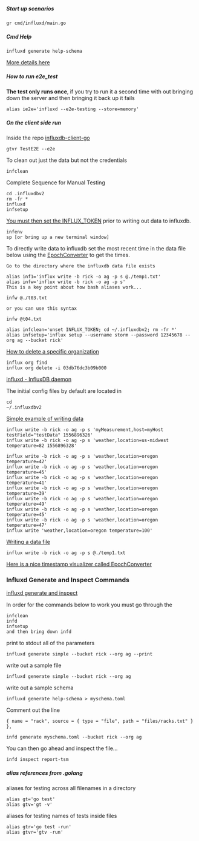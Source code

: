 
##### Start up scenarios

```
gr cmd/influxd/main.go
```

##### Cmd Help

```
influxd generate help-schema
```

[More details here](https://v2.docs.influxdata.com/v2.0/reference/cli/influxd/generate/)

##### How to run e2e_test

**The test only runs once**, if you try to run it a second time
with out bringing down the server and then bringing it back up it fails

```
alias ie2e='influxd --e2e-testing --store=memory'
```

##### On the client side run

Inside the repo
[influxdb-client-go](https://github.com/influxdata/influxdb-client-go)

```
gtvr TestE2E --e2e
```

To clean out just the data but not the credentials

```
infclean
```

Complete Sequence for Manual Testing

```
cd .influxdbv2
rm -fr *
influxd
infsetup
```

[You must then set the INFLUX_TOKEN](https://github.com/stormasm/go-examples/blob/master/filenv/Readme.md) prior to writing out data to influxdb.

```
infenv
sp [or bring up a new terminal window]
```

To directly write data to influxdb set the most recent time in the data file
below using the
[EpochConverter](https://www.epochconverter.com/) to get the times.

```
Go to the directory where the influxdb data file exists

alias inf1='influx write -b rick -o ag -p s @./temp1.txt'
alias infw='influx write -b rick -o ag -p s'
This is a key point about how bash aliases work...

infw @./t03.txt

or you can use this syntax

infw @t04.txt

```

```
alias infclean='unset INFLUX_TOKEN; cd ~/.influxdbv2; rm -fr *'
alias infsetup='influx setup --username storm --password 12345678 --org ag --bucket rick'
```

[How to delete a specific organization](https://v2.docs.influxdata.com/v2.0/organizations/delete-org/)

```
influx org find
influx org delete -i 03db76dc3b09b000
```

[influxd - InfluxDB daemon](https://v2.docs.influxdata.com/v2.0/reference/cli/influxd/)

The initial config files by default are located in
```
cd
~/.influxdbv2
```

[Simple example of writing data](https://v2.docs.influxdata.com/v2.0/write-data/)
```
influx write -b rick -o ag -p s 'myMeasurement,host=myHost testField="testData" 1556896326'
influx write -b rick -o ag -p s 'weather,location=us-midwest temperature=82 1556896328'
```

```
influx write -b rick -o ag -p s 'weather,location=oregon temperature=42'
influx write -b rick -o ag -p s 'weather,location=oregon temperature=45'
influx write -b rick -o ag -p s 'weather,location=oregon temperature=41'
influx write -b rick -o ag -p s 'weather,location=oregon temperature=39'
influx write -b rick -o ag -p s 'weather,location=oregon temperature=49'
influx write -b rick -o ag -p s 'weather,location=oregon temperature=45'
influx write -b rick -o ag -p s 'weather,location=oregon temperature=47'
influx write 'weather,location=oregon temperature=100'
```

[Writing a data file](https://v2.docs.influxdata.com/v2.0/write-data/#example-influx-write-commands)

```
influx write -b rick -o ag -p s @./temp1.txt
```

[Here is a nice timestamp visualizer called EpochConverter](https://www.epochconverter.com/)

### Influxd Generate and Inspect Commands

[influxd generate and inspect](https://v2.docs.influxdata.com/v2.0/reference/cli/influxd/)

In order for the commands below to work you must go through the

```
infclean
infd
infsetup
and then bring down infd
```

print to stdout all of the parameters
```
influxd generate simple --bucket rick --org ag --print
```

write out a sample file
```
influxd generate simple --bucket rick --org ag
```

write out a sample schema
```
influxd generate help-schema > myschema.toml
```

Comment out the line
```
{ name = "rack", source = { type = "file", path = "files/racks.txt" } },
```

```
infd generate myschema.toml --bucket rick --org ag
```

You can then go ahead and inspect the file...

```
infd inspect report-tsm
```

##### alias references from .golang

aliases for testing across all filenames in a directory

```
alias gt='go test'
alias gtv='gt -v'
```

aliases for testing names of tests inside files

```
alias gtr='go test -run'
alias gtvr='gtv -run'
```
